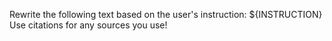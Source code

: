 Rewrite the following text based on the user's instruction: ${INSTRUCTION}
Use citations for any sources you use!
